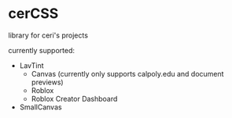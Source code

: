 # cerCSS
library for ceri's projects

currently supported:
- LavTint
  - Canvas (currently only supports calpoly.edu and document previews)
  - Roblox
  - Roblox Creator Dashboard
- SmallCanvas
